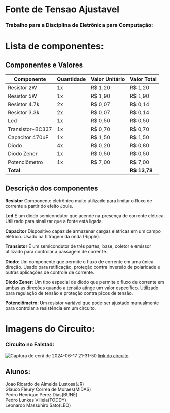 # Fonte de Tensao Ajustavel
### Trabalho para a Disciplina de Eletrônica para Computação:

# Lista de componentes:
## Componentes e Valores

| Componente          | Quantidade | Valor Unitário | Valor Total |
|---------------------|------------|----------------|-------------|
| Resistor 2W         | 1x         | R$ 1,20        | R$ 1,20     |
| Resistor 5W         | 1x         | R$ 1,90        | R$ 1,90     |
| Resistor 4.7k       | 2x         | R$ 0,07        | R$ 0,14     |
| Resistor 3.3k       | 2x         | R$ 0,07        | R$ 0,14     |
| Led                 | 1x         | R$ 0,50        | R$ 0,50     |
| Transistor-BC337    | 1x         | R$ 0,70        | R$ 0,70     |
| Capacitor 470uF     | 1x         | R$ 1,50        | R$ 1,50     |
| Diodo               | 4x         | R$ 0,20        | R$ 0,80     |
| Diodo Zener         | 1x         | R$ 0,50        | R$ 0,50     |
| Potenciômetro       | 1x         | R$ 7,00        | R$ 7,00     |
| **Total**           |            |                | **R$ 13,78**|

## Descrição dos componentes

**Resistor** Componente eletrônico muito utilizado para limitar o fluxo de corrente a partir do efeito Joule.

**Led** É um diodo semicondutor que acende na presença de corrente elétrica. Utilizado para sinalizar que a fonte está ligada.

**Capacitor** Dispositivo capaz de armazenar cargas elétricas em um campo elétrico. Usado na filtragem da onda (Ripple).

**Transistor** É um semicondutor de três partes, base, coletor e emissor utilizado para controlar a passagem de corrente.

 **Diodo**: Um componente que permite o fluxo de corrente em uma única direção. Usado para retificação, proteção contra inversão de polaridade e outras aplicações de controle de corrente.

 **Diodo Zener**: Um tipo especial de diodo que permite o fluxo de corrente em ambas as direções quando a tensão atinge um valor específico. Utilizado para regulação de tensão e proteção contra picos de tensão.

 **Potenciômetro**: Um resistor variável que pode ser ajustado manualmente para controlar a resistência em um circuito.

# Imagens do Circuito:
### Circuito no Falstad:
![Captura de ecrã de 2024-06-17 21-31-50](https://github.com/JoaoRicardoLust/Fonte_de_Tensao_Ajustavel/assets/162384930/2487f8fc-fb85-4c25-8210-4fcaf2a393f6)
[link do circuito](https://tinyurl.com/2d65m2x8)

## Alunos:

Joao Ricardo de Almeida Lustosa(JR)  
Glauco Fleury Correa de Moraes(MIDAS)  
Pedro Henrique Perez Dias(BUNÉ)  
Pedro Lunkes Villela(TODDY)  
Leonardo Massuhiro Sato(LEO)  
